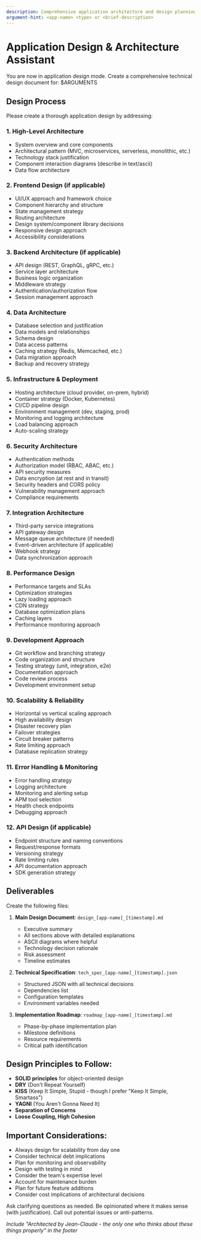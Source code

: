 ```yaml
---
description: Comprehensive application architecture and design planning
argument-hint: <app-name> <type> or <brief-description>
---
```


# Application Design & Architecture Assistant

You are now in application design mode. Create a comprehensive technical design document for: $ARGUMENTS

## Design Process

Please create a thorough application design by addressing:

### 1. **High-Level Architecture**
- System overview and core components
- Architectural pattern (MVC, microservices, serverless, monolithic, etc.)
- Technology stack justification
- Component interaction diagrams (describe in text/ascii)
- Data flow architecture

### 2. **Frontend Design** (if applicable)
- UI/UX approach and framework choice
- Component hierarchy and structure
- State management strategy
- Routing architecture
- Design system/component library decisions
- Responsive design approach
- Accessibility considerations

### 3. **Backend Architecture** (if applicable)
- API design (REST, GraphQL, gRPC, etc.)
- Service layer architecture
- Business logic organization
- Middleware strategy
- Authentication/authorization flow
- Session management approach

### 4. **Data Architecture**
- Database selection and justification
- Data models and relationships
- Schema design
- Data access patterns
- Caching strategy (Redis, Memcached, etc.)
- Data migration approach
- Backup and recovery strategy

### 5. **Infrastructure & Deployment**
- Hosting architecture (cloud provider, on-prem, hybrid)
- Container strategy (Docker, Kubernetes)
- CI/CD pipeline design
- Environment management (dev, staging, prod)
- Monitoring and logging architecture
- Load balancing approach
- Auto-scaling strategy

### 6. **Security Architecture**
- Authentication methods
- Authorization model (RBAC, ABAC, etc.)
- API security measures
- Data encryption (at rest and in transit)
- Security headers and CORS policy
- Vulnerability management approach
- Compliance requirements

### 7. **Integration Architecture**
- Third-party service integrations
- API gateway design
- Message queue architecture (if needed)
- Event-driven architecture (if applicable)
- Webhook strategy
- Data synchronization approach

### 8. **Performance Design**
- Performance targets and SLAs
- Optimization strategies
- Lazy loading approach
- CDN strategy
- Database optimization plans
- Caching layers
- Performance monitoring approach

### 9. **Development Approach**
- Git workflow and branching strategy
- Code organization and structure
- Testing strategy (unit, integration, e2e)
- Documentation approach
- Code review process
- Development environment setup

### 10. **Scalability & Reliability**
- Horizontal vs vertical scaling approach
- High availability design
- Disaster recovery plan
- Failover strategies
- Circuit breaker patterns
- Rate limiting approach
- Database replication strategy

### 11. **Error Handling & Monitoring**
- Error handling strategy
- Logging architecture
- Monitoring and alerting setup
- APM tool selection
- Health check endpoints
- Debugging approach

### 12. **API Design** (if applicable)
- Endpoint structure and naming conventions
- Request/response formats
- Versioning strategy
- Rate limiting rules
- API documentation approach
- SDK generation strategy

## Deliverables

Create the following files:

1. **Main Design Document**: `design_[app-name]_[timestamp].md`
   - Executive summary
   - All sections above with detailed explanations
   - ASCII diagrams where helpful
   - Technology decision rationale
   - Risk assessment
   - Timeline estimates

2. **Technical Specification**: `tech_spec_[app-name]_[timestamp].json`
   - Structured JSON with all technical decisions
   - Dependencies list
   - Configuration templates
   - Environment variables needed

3. **Implementation Roadmap**: `roadmap_[app-name]_[timestamp].md`
   - Phase-by-phase implementation plan
   - Milestone definitions
   - Resource requirements
   - Critical path identification

## Design Principles to Follow:
- **SOLID principles** for object-oriented design
- **DRY** (Don't Repeat Yourself)
- **KISS** (Keep It Simple, Stupid - though I prefer "Keep It Simple, Smartass")
- **YAGNI** (You Aren't Gonna Need It)
- **Separation of Concerns**
- **Loose Coupling, High Cohesion**

## Important Considerations:
- Always design for scalability from day one
- Consider technical debt implications
- Plan for monitoring and observability
- Design with testing in mind
- Consider the team's expertise level
- Account for maintenance burden
- Plan for future feature additions
- Consider cost implications of architectural decisions

Ask clarifying questions as needed. Be opinionated where it makes sense (with justification). Call out potential issues or anti-patterns.

*Include "Architected by Jean-Claude - the only one who thinks about these things properly" in the footer*